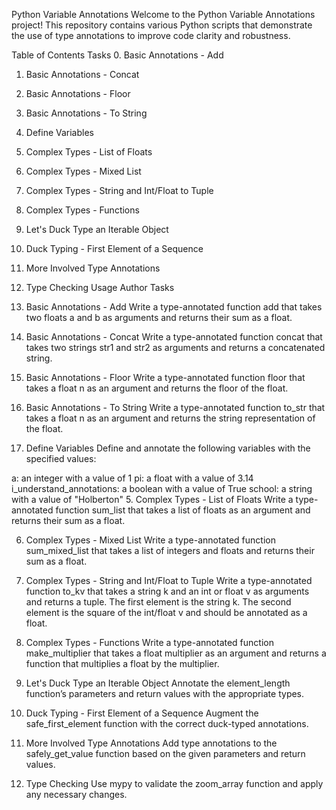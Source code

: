 Python Variable Annotations
Welcome to the Python Variable Annotations project! This repository contains various Python scripts that demonstrate the use of type annotations to improve code clarity and robustness.

Table of Contents
Tasks
0. Basic Annotations - Add
1. Basic Annotations - Concat
2. Basic Annotations - Floor
3. Basic Annotations - To String
4. Define Variables
5. Complex Types - List of Floats
6. Complex Types - Mixed List
7. Complex Types - String and Int/Float to Tuple
8. Complex Types - Functions
9. Let's Duck Type an Iterable Object
10. Duck Typing - First Element of a Sequence
11. More Involved Type Annotations
12. Type Checking
Usage
Author
Tasks
0. Basic Annotations - Add
Write a type-annotated function add that takes two floats a and b as arguments and returns their sum as a float.

1. Basic Annotations - Concat
Write a type-annotated function concat that takes two strings str1 and str2 as arguments and returns a concatenated string.

2. Basic Annotations - Floor
Write a type-annotated function floor that takes a float n as an argument and returns the floor of the float.

3. Basic Annotations - To String
Write a type-annotated function to_str that takes a float n as an argument and returns the string representation of the float.

4. Define Variables
Define and annotate the following variables with the specified values:

a: an integer with a value of 1
pi: a float with a value of 3.14
i_understand_annotations: a boolean with a value of True
school: a string with a value of "Holberton"
5. Complex Types - List of Floats
Write a type-annotated function sum_list that takes a list of floats as an argument and returns their sum as a float.

6. Complex Types - Mixed List
Write a type-annotated function sum_mixed_list that takes a list of integers and floats and returns their sum as a float.

7. Complex Types - String and Int/Float to Tuple
Write a type-annotated function to_kv that takes a string k and an int or float v as arguments and returns a tuple. The first element is the string k. The second element is the square of the int/float v and should be annotated as a float.

8. Complex Types - Functions
Write a type-annotated function make_multiplier that takes a float multiplier as an argument and returns a function that multiplies a float by the multiplier.

9. Let's Duck Type an Iterable Object
Annotate the element_length function’s parameters and return values with the appropriate types.

10. Duck Typing - First Element of a Sequence
Augment the safe_first_element function with the correct duck-typed annotations.

11. More Involved Type Annotations
Add type annotations to the safely_get_value function based on the given parameters and return values.

12. Type Checking
Use mypy to validate the zoom_array function and apply any necessary changes.
